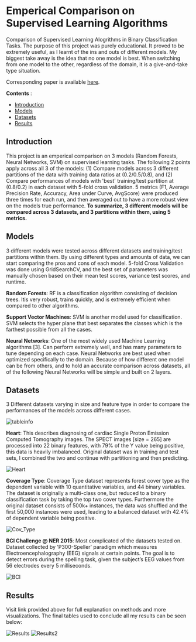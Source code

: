 # Emperical Comparison on Supervised Learning Algorithms
Comparison of Supervised Learning Alogrithms in Binary Classification Tasks. The purpose of this project was purely educational. It proved to be extremely useful, as I learnt of the ins and outs of different models. My biggest take away is the idea that no one model is best. When switching from one model to the other, regardless of the domain, it is a give-and-take type situation. 

Corresponding paper is available [here](https://uploads-ssl.webflow.com/5dd39100740f6100087d93a4/5e75c9f19105fafd22dcf3b1_COGS118A_Final_Paper%20(1).pdf).

**Contents** :


- [Introduction](#introduction)
- [Models](#Models)
- [Datasets](#dataset)
- [Results](#results)


## Introduction
This project is an emperical comparison on 3 models (Random Forests, Neural Networks, SVM) on supervised learning tasks. The following 2 points apply across all 3 of the models: (1) Compare models across 3 different partitions of the data with training data ratios at (0.2/0.5/0.8), and (2) Compare performances of models with 'best' training/test partition at (0.8/0.2) in each dataset with 5-fold cross validation. 5 metrics (F1, Average Precision Rate, Accuracy, Area under Curve, AvgScore) were produced three times for each run, and then averaged out to have a more robust view on the models true performance. **To summarize, 3 different models will be compared across 3 datasets, and 3 partitions within them, using 5 metrics.**

## Models
3 different models were tested across different datasets and training/test partitions within them. By using different types and amounts of data, we can start comparing the pros and cons of each model. 5-fold Cross Validation was done using GridSearchCV, and the best set of parameters was manually chosen based on their mean test scores, variance test scores, and runtime.

**Random Forests**: RF is a classification algorithm consisting of decision trees. Itis very robust, trains quickly, and is extremely efficient when compared to other algorithms.

**Support Vector Machines**: SVM is another model used for classification. SVM selects the hyper plane that best separates the classes which is the farthest possible from all the cases.

**Neural Networks**: One of the most widely used Machine Learning algorithms [3]. Can perform extremely well, and has many parameters to tune depending on each case. Neural Networks are best used when optimized specifically to the domain. Because of how different one model can be from others, and to hold an accurate comparison across datasets, all of the following Neural Networks will be simple and built on 2 layers. 

## Datasets
3 Different datasets varying in size and feature type in order to compare the performances of the models across different cases.

![tableinfo](https://imgur.com/XEcIyMI.png)

**Heart**: This describes diagnosing of cardiac Single Proton Emission Computed Tomography images. The SPECT images [size = 265] are processed into 22 binary features, with 79% of the Y value being positive, this data is heavily imbalanced. Original dataset was in training and test sets, I combined the two and continue with partitioning and then predicting.

![Heart](https://i.imgur.com/kH9csFc.png)

**Coverage Type**: Coverage Type dataset represents forest cover type as the dependent variable with 10 quantitative variables, and 44 binary variables. The dataset is originally a multi-class one, but reduced to a binary classification task by taking the top two cover types. Furthermore the original dataset consists of 500k+ instances, the data was shuffled and the first 50,000 instances were used, leading to a balanced dataset with 42.4% of dependent variable being positive.

![Cov_Type](https://i.imgur.com/5oAvZj0.png)

**BCI Challenge @ NER 2015**: Most complicated of the datasets tested on. Dataset collected by ’P300-Speller’ paradigm which measures Electroencephalography (EEG) signals at certain points. The goal is to detect errors during the spelling task, given the subject’s EEG values from 56 electrodes every 5 milliseconds. 

![BCI](https://i.imgur.com/b2s3fbu.png)


## Results
Visit link provided above for full explanation on methods and more visualizations. The final tables used to conclude all my results can be seen below:

![Results](https://i.imgur.com/gi8jEIF.png)
![Results2](https://i.imgur.com/kEAcFjM.png)

